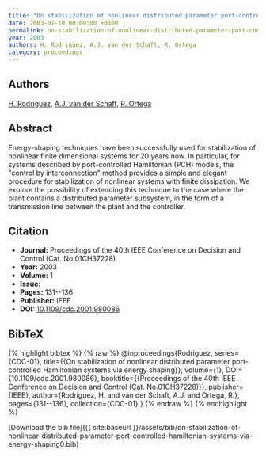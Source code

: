 ```yaml
---
title: "On stabilization of nonlinear distributed parameter port-controlled Hamiltonian systems via energy shaping"
date: 2003-07-10 00:00:00 +0100
permalink: on-stabilization-of-nonlinear-distributed-parameter-port-controlled-hamiltonian-systems-via-energy-shaping0
year: 2003
authors: H. Rodriguez, A.J. van der Schaft, R. Ortega
category: proceedings
---
```

 
## Authors
[H. Rodriguez](authors/hugo-rodriguez), [A.J. van der Schaft](authors/arjan-van-der-schaft), [R. Ortega](authors/romeo-ortega)
 
## Abstract
Energy-shaping techniques have been successfully used for stabilization of nonlinear finite dimensional systems for 20 years now. In particular, for systems described by port-controlled Hamiltonian (PCH) models, the "control by interconnection" method provides a simple and elegant procedure for stabilization of nonlinear systems with finite dissipation. We explore the possibility of extending this technique to the case where the plant contains a distributed parameter subsystem, in the form of a transmission line between the plant and the controller.
 
## Citation
- **Journal:** Proceedings of the 40th IEEE Conference on Decision and Control (Cat. No.01CH37228)
- **Year:** 2003
- **Volume:** 1
- **Issue:** 
- **Pages:** 131--136
- **Publisher:** IEEE
- **DOI:** [10.1109/cdc.2001.980086](https://doi.org/10.1109/cdc.2001.980086)
 
## BibTeX
{% highlight bibtex %}
{% raw %}
@inproceedings{Rodriguez,
  series={CDC-01},
  title={{On stabilization of nonlinear distributed parameter port-controlled Hamiltonian systems via energy shaping}},
  volume={1},
  DOI={10.1109/cdc.2001.980086},
  booktitle={{Proceedings of the 40th IEEE Conference on Decision and Control (Cat. No.01CH37228)}},
  publisher={IEEE},
  author={Rodriguez, H. and van der Schaft, A.J. and Ortega, R.},
  pages={131--136},
  collection={CDC-01}
}
{% endraw %}
{% endhighlight %}
 
[Download the bib file]({{ site.baseurl }}/assets/bib/on-stabilization-of-nonlinear-distributed-parameter-port-controlled-hamiltonian-systems-via-energy-shaping0.bib)
 
